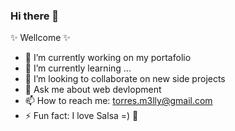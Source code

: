 ### Hi there 👋

 ✨ Wellcome ✨ 

- 🔭 I’m currently working on my portafolio
- 🌱 I’m currently learning ...
- 👯 I’m looking to collaborate on new side projects
- 💬 Ask me about web devlopment
- 📫 How to reach me: torres.m3lly@gmail.com
- ⚡ Fun fact: I love Salsa =) 💃

